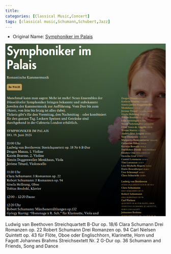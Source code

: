 ```yaml
---
title: 
categories: [Classical Music,Concert]
tags: [classical music,Schumann,Schubert,Jazz]
---
```


- Original Name: [Symphoniker im Palais](https://www.tonhalle.de/veranstaltung/schumannfest/16797-symphoniker-im-palais)

![Symphoniker im Palais](symphoniker-in-palais.png)

Ludwig van Beethoven
Streichquartett B-Dur op. 18/6
Clara Schumann
Drei Romanzen op. 22
Robert Schumann
Drei Romanzen op. 94
Carl Nielsen
Quintett op. 43 für Flöte, Oboe oder Englischhorn, Klarinette, Horn und Fagott
Johannes Brahms
Streichsextett Nr. 2 G-Dur op. 36
Schumann and Friends, Song and Dance

